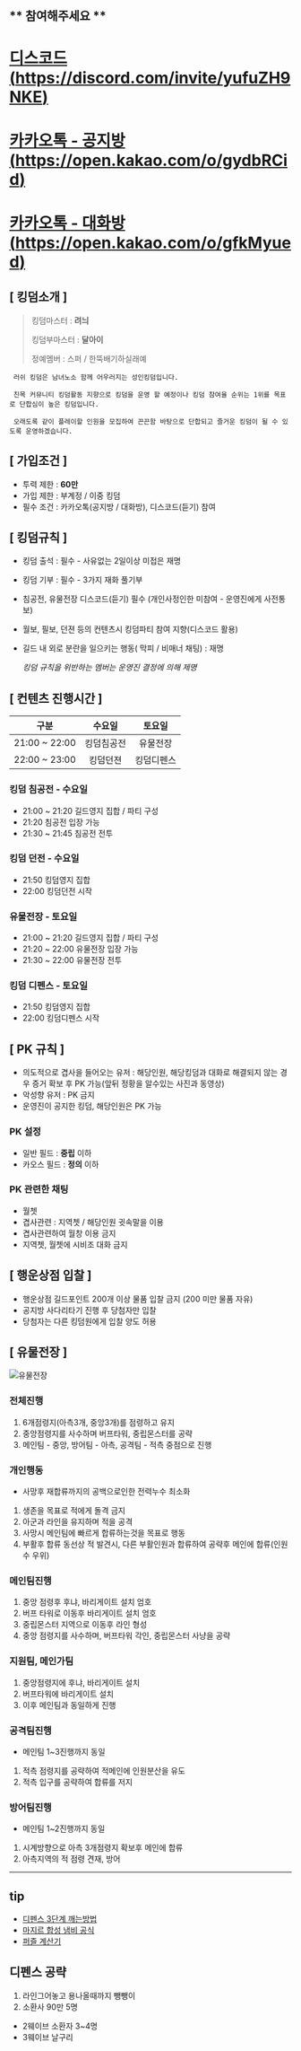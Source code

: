 
## ** 참여해주세요 **
# [디스코드(https://discord.com/invite/yufuZH9NKE)](https://discord.com/invite/yufuZH9NKE)
# [카카오톡 - 공지방(https://open.kakao.com/o/gydbRCid)](https://open.kakao.com/o/gydbRCid)
# [카카오톡 - 대화방(https://open.kakao.com/o/gfkMyued)](https://open.kakao.com/o/gfkMyued)


## [ **킹덤소개** ]

> 킹덤마스터 :  __려늬__
> 
> 킹덤부마스터 :  __달아이__
> 
> 정예멤버 : 스퍼 / 한뚝배기하실래예

```SH
 러쉬 킹덤은 남녀노소 함께 어우러지는 성인킹덤입니다.
 
 친목 커뮤니티 킹덤활동 지향으로 킹덤을 운영 할 예정이나 킹덤 참여율 순위는 1위를 목표로 단합심이 높은 킹덤입니다.

 오래도록 같이 플레이할 인원을 모집하여 끈끈함 바탕으로 단합되고 즐거운 킹덤이 될 수 있도록 운영하겠습니다.
```

## [ **가입조건** ]

- 투력 제한 :  __60만__
- 가입 제한 :  부계정 / 이중 킹덤
- 필수 조건 :  카카오톡(공지방 / 대화방), 디스코드(듣기) 참여 

## [ **킹덤규칙** ]

- 킹덤 출석 : 필수 - 사유없는 2일이상 미접은 재명
- 킹덤 기부 : 필수 - 3가지 재화 풀기부
- 침공전, 유물전장  디스코드(듣기) 필수 (개인사정인한 미참여 - 운영진에게 사전통보)
- 월보, 필보, 던젼 등의 컨텐츠시 킹덤파티 참여 지향(디스코드 활용)
- 길드 내 외로 분란을 일으키는 행동( 막피 / 비매너 채팅) : 재명

  _킹덤 규칙을 위반하는 멤버는 운영진 결정에 의해 제명_

## [ **컨텐츠 진행시간** ]

|     구분     |  수요일    |   토요일   |
|:------------:|:---------:|:---------:|
|21:00 ~ 22:00 | 킹덤침공전 | 유물전장   |
|22:00 ~ 23:00 | 킹덤던젼   | 킹덤디펜스 |


### 킹덤 침공전 - 수요일
- 21:00 ~ 21:20 길드영지 집합 / 파티 구성
- 21:20         침공전 입장 가능
- 21:30 ~ 21:45 침공전 전투

### 킹덤 던전 - 수요일
- 21:50 킹덤영지 집합
- 22:00 킹덤던전 시작

### 유물전장 - 토요일
- 21:00 ~ 21:20 길드영지 집합 / 파티 구성
- 21:20 ~ 22:00 유물전장 입장 가능
- 21:30 ~ 22:00 유물전장 전투

### 킹덤 디펜스 - 토요일
- 21:50 킹덤영지 집합
- 22:00 킹덤디펜스 시작

## [ **PK 규칙** ]
- 의도적으로 겹사을 들어오는 유저 : 해당인원, 해당킹덤과 대화로 해결되지 않는 경우 증거 확보 후 PK 가능(앞뒤 정황을 알수있는 사진과 동영상)
- 악성향 유저 : PK 금지
- 운영진이 공지한 킹덤, 해당인원은 PK 가능

### PK 설정
 - 일반 필드 : __중립__ 이하
 - 카오스 필드 : __정의__ 이하

### PK 관련한 채팅
- 월쳇
- 겹사관련 : 지역쳇 / 해당인원 귓속말을 이용 
- 겹사관련하여 월창 이용 금지
- 지역쳇, 월쳇에 시비조 대화 금지

## [ **행운상점 입찰** ]
- 행운상점 길드포인트 200개 이상 물품 입찰 금지 (200 미만 물품 자유)
- 공지방 사다리타기 진행 후 당첨자만 입찰
- 당첨자는 다른 킹덤원에게 입찰 양도 허용

## [ **유물전장** ]
![유물전장](./map.png)

### 전체진행
1. 6개점령지(아측3개, 중앙3개)를 점령하고 유지
2. 중앙점령지를 사수하며 버프타워, 중립몬스터를 공략
3. 메인팀 - 중앙, 방어팀 - 아측, 공격팀 - 적측 중점으로 진행

### 개인행동 
- 사망후 재합류까지의 공백으로인한 전력누수 최소화
1. 생존을 목표로 적에게 돌격 금지
2. 아군과 라인을 유지하며 적을 공격
3. 사망시 메인팀에 빠르게 합류하는것을 목표로 행동
4. 부활후 합류 동선상 적 발견시, 다른 부활인원과 합류하여 공략후 메인에 합류(인원수 우위)

### 메인팀진행
1. 중앙 점령후 후냐, 바리게이트 설치 엄호
2. 버프 타워로 이동후 바리게이트 설치 엄호
3. 중립몬스터 지역으로 이동후 라인 형성
4. 중앙 점령지를 사수하며, 버프타워 각인, 중립몬스터 사냥을 공략

### 지원팀, 메인가팀
1. 중앙점령지에 후냐, 바리게이트 설치
2. 버프타워에 바리게이트 설치
3. 이후 메인팀과 동일하게 진행

### 공격팀진행 
- 메인팀 1~3진행까지 동일
1. 적측 점령지를 공략하여 적메인에 인원분산을 유도
2. 적측 입구를 공략하여 합류를 저지

### 방어팀진행 
- 메인팀 1~2진행까지 동일
1. 시계방향으로 아측 3개점령지 확보후 메인에 합류
2. 아측지역의 적 점령 견재, 방어


* * *
## tip
- [디펜스 3단계 깨는방법](https://www.youtube.com/watch?v=MxtLjaap2T8)
- [마지르 합성 냄비 공식](https://m.cafe.naver.com/hsite/68748)
- [퍼즐 계산기](https://myar.tistory.com/entry/ninokuni-tetro-puzzle-calculator)


## 디펜스 공략

1. 라인그어놓고 용나올때까지 뺑뺑이
2. 소환사 90만 5명
- 2웨이브 소환자 3~4명
- 3웨이브 날구리



